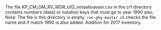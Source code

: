 The file KP_CM_GM_RV_WDR_UID_notaatioavain.csv in the crf directory
contains numbers (data) or notation keys that must go to year 1990 also.
Note: The file is this directory is empty. `run-ghg-master.sh`
checks the file name and if match 1990 is also added.
Addition for 2017 inventory.
